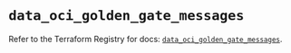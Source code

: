 # `data_oci_golden_gate_messages`

Refer to the Terraform Registry for docs: [`data_oci_golden_gate_messages`](https://registry.terraform.io/providers/hashicorp/oci/7.19.0/docs/data-sources/golden_gate_messages).
